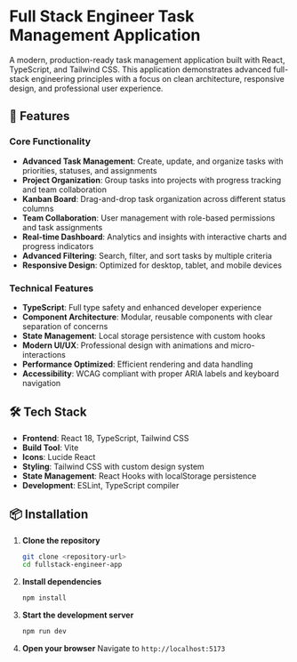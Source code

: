 # Full Stack Engineer Task Management Application

A modern, production-ready task management application built with React, TypeScript, and Tailwind CSS. This application demonstrates advanced full-stack engineering principles with a focus on clean architecture, responsive design, and professional user experience.

## 🚀 Features

### Core Functionality
- **Advanced Task Management**: Create, update, and organize tasks with priorities, statuses, and assignments
- **Project Organization**: Group tasks into projects with progress tracking and team collaboration
- **Kanban Board**: Drag-and-drop task organization across different status columns
- **Team Collaboration**: User management with role-based permissions and task assignments
- **Real-time Dashboard**: Analytics and insights with interactive charts and progress indicators
- **Advanced Filtering**: Search, filter, and sort tasks by multiple criteria
- **Responsive Design**: Optimized for desktop, tablet, and mobile devices

### Technical Features
- **TypeScript**: Full type safety and enhanced developer experience
- **Component Architecture**: Modular, reusable components with clear separation of concerns
- **State Management**: Local storage persistence with custom hooks
- **Modern UI/UX**: Professional design with animations and micro-interactions
- **Performance Optimized**: Efficient rendering and data handling
- **Accessibility**: WCAG compliant with proper ARIA labels and keyboard navigation

## 🛠️ Tech Stack

- **Frontend**: React 18, TypeScript, Tailwind CSS
- **Build Tool**: Vite
- **Icons**: Lucide React
- **Styling**: Tailwind CSS with custom design system
- **State Management**: React Hooks with localStorage persistence
- **Development**: ESLint, TypeScript compiler

## 📦 Installation

1. **Clone the repository**
   ```bash
   git clone <repository-url>
   cd fullstack-engineer-app
   ```

2. **Install dependencies**
   ```bash
   npm install
   ```

3. **Start the development server**
   ```bash
   npm run dev
   ```

4. **Open your browser**
   Navigate to `http://localhost:5173`
```
